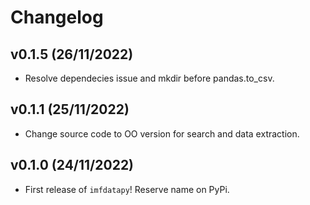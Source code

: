 # Changelog

<!--next-version-placeholder-->
## v0.1.5 (26/11/2022)

- Resolve dependecies issue and mkdir before pandas.to_csv.

## v0.1.1 (25/11/2022)

- Change source code to OO version for search and data extraction.

## v0.1.0 (24/11/2022)

- First release of `imfdatapy`! Reserve name on PyPi.
